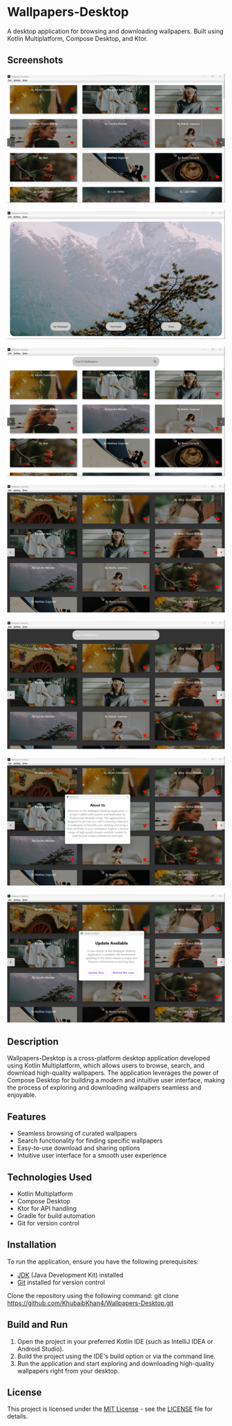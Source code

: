 # Wallpapers-Desktop

A desktop application for browsing and downloading wallpapers. Built using Kotlin Multiplatform, Compose Desktop, and Ktor.

## Screenshots

![Screenshot 1](https://github.com/KhubaibKhan4/Wallpapers-Desktop/blob/master/screenshots/11.png)

![Screenshot 2](https://github.com/KhubaibKhan4/Wallpapers-Desktop/blob/master/screenshots/22.png)

![Screenshot 3](https://github.com/KhubaibKhan4/Wallpapers-Desktop/blob/master/screenshots/33.png)

![Screenshot 4](https://github.com/KhubaibKhan4/Wallpapers-Desktop/blob/master/screenshots/44.png)

![Screenshot 5](https://github.com/KhubaibKhan4/Wallpapers-Desktop/blob/master/screenshots/55.png)

![Screenshot 6](https://github.com/KhubaibKhan4/Wallpapers-Desktop/blob/master/screenshots/66.png)

![Screenshot 7](https://github.com/KhubaibKhan4/Wallpapers-Desktop/blob/master/screenshots/77.png)

## Description

Wallpapers-Desktop is a cross-platform desktop application developed using Kotlin Multiplatform, which allows users to browse, search, and download high-quality wallpapers. The application leverages the power of Compose Desktop for building a modern and intuitive user interface, making the process of exploring and downloading wallpapers seamless and enjoyable.

## Features

- Seamless browsing of curated wallpapers
- Search functionality for finding specific wallpapers
- Easy-to-use download and sharing options
- Intuitive user interface for a smooth user experience

## Technologies Used

- Kotlin Multiplatform
- Compose Desktop
- Ktor for API handling
- Gradle for build automation
- Git for version control

## Installation

To run the application, ensure you have the following prerequisites:

- [JDK](https://www.oracle.com/java/technologies/javase-jdk11-downloads.html) (Java Development Kit) installed
- [Git](https://git-scm.com/downloads) installed for version control

Clone the repository using the following command:
git clone https://github.com/KhubaibKhan4/Wallpapers-Desktop.git


## Build and Run

1. Open the project in your preferred Kotlin IDE (such as IntelliJ IDEA or Android Studio).
2. Build the project using the IDE's build option or via the command line.
3. Run the application and start exploring and downloading high-quality wallpapers right from your desktop.

## License

This project is licensed under the [MIT License](https://opensource.org/licenses/MIT) - see the [LICENSE](LICENSE) file for details.

